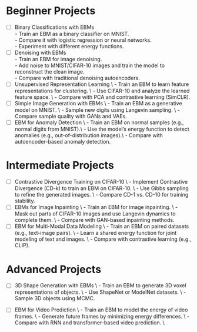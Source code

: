 
# Beginner Projects 
- [ ] Binary Classifications with EBMs<br /> 
      - Train an EBM as a binary classifier on MNIST.<br /> 
      - Compare it with logistic regression or neural networks. <br /> 
      - Experiment with different energy functions. <br /> 
- [ ] Denoising with EBMs<br /> 
      - Train an EBM for image denoising.<br /> 
      - Add noise to MNIST/CIFAR-10 images and train the model to reconstruct the clean image. \
      - Compare with traditional denoising autoencoders.
- [ ] Unsupervised Representation Learning \ 
      - Train an EBM to learn feature representations for clustering. \ 
      - Use CIFAR-10 and analyze the learned feature space. \ 
      - Compare with PCA and contrastive learning (SimCLR).
- [ ] Simple Image Generation with EBMs \ 
      - Train an EBM as a generative model on MNIST. \ 
      - Sample new digits using Langevin sampling. \ 
      - Compare sample quality with GANs and VAEs. 
- [ ] EBM for Anomaly Detection \ 
      - Train an EBM on normal samples (e.g., normal digits from MNIST).\ 
      - Use the model’s energy function to detect anomalies (e.g., out-of-distribution images).\ 
      - Compare with autoencoder-based anomaly detection.

# Intermediate Projects 
- [ ] Contrastive Divergence Training on CIFAR-10      \ 
      - Implement Contrastive Divergence (CD-k) to train an EBM on CIFAR-10. \ 
      - Use Gibbs sampling to refine the generated images.      \ 
      - Compare CD-1 vs. CD-10 for training stability.
- [ ] EBMs for Image Inpainting \ 
      - Train an EBM for image inpainting. \ 
      - Mask out parts of CIFAR-10 images and use Langevin dynamics to complete them. \ 
      - Compare with GAN-based inpainting methods.
- [ ] EBM for Multi-Modal Data Modeling \ 
      - Train an EBM on paired datasets (e.g., text-image pairs). \ 
      - Learn a shared energy function for joint modeling of text and images. \ 
      - Compare with contrastive learning (e.g., CLIP).

# Advanced Projects
- [ ] 3D Shape Generation with EBMs \ 
      - Train an EBM to generate 3D voxel representations of objects. \ 
      - Use ShapeNet or ModelNet datasets. \ 
      - Sample 3D objects using MCMC.

- [ ] EBM for Video Prediction \ 
      - Train an EBM to model the energy of video frames. \ 
      - Generate future frames by minimizing energy differences. \ 
      - Compare with RNN and transformer-based video prediction. \ 
